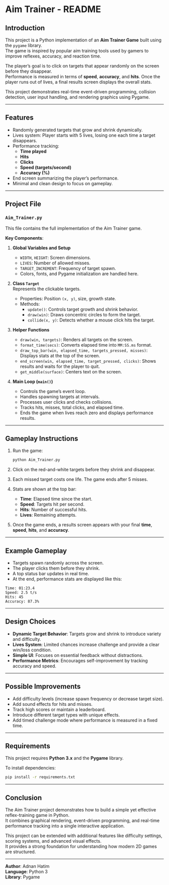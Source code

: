 
# Aim Trainer - README

## Introduction

This project is a Python implementation of an **Aim Trainer Game** built using the `pygame` library.  
The game is inspired by popular aim training tools used by gamers to improve reflexes, accuracy, and reaction time.  

The player’s goal is to click on targets that appear randomly on the screen before they disappear.  
Performance is measured in terms of **speed**, **accuracy**, and **hits**. Once the player runs out of lives, 
a final results screen displays the overall stats.  

This project demonstrates real-time event-driven programming, collision detection, user input handling, 
and rendering graphics using Pygame.  

---

## Features

- Randomly generated targets that grow and shrink dynamically.  
- Lives system: Player starts with 5 lives, losing one each time a target disappears.  
- Performance tracking:  
  - **Time played**  
  - **Hits**  
  - **Clicks**  
  - **Speed (targets/second)**  
  - **Accuracy (%)**  
- End screen summarizing the player’s performance.  
- Minimal and clean design to focus on gameplay.  

---

## Project File

### `Aim_Trainer.py`

This file contains the full implementation of the Aim Trainer game.  

**Key Components**:  

1. **Global Variables and Setup**  
   - `WIDTH`, `HEIGHT`: Screen dimensions.  
   - `LIVES`: Number of allowed misses.  
   - `TARGET_INCREMENT`: Frequency of target spawn.  
   - Colors, fonts, and Pygame initialization are handled here.  

2. **Class `Target`**  
   Represents the clickable targets.  
   - Properties: Position `(x, y)`, size, growth state.  
   - Methods:  
     - `update()`: Controls target growth and shrink behavior.  
     - `draw(win)`: Draws concentric circles to form the target.  
     - `collide(x, y)`: Detects whether a mouse click hits the target.  

3. **Helper Functions**  
   - `draw(win, targets)`: Renders all targets on the screen.  
   - `format_time(secs)`: Converts elapsed time into `MM:SS.ms` format.  
   - `draw_top_bar(win, elapsed_time, targets_pressed, misses)`: Displays stats at the top of the screen.  
   - `end_screen(win, elapsed_time, target_pressed, clicks)`: Shows results and waits for the player to quit.  
   - `get_middle(surface)`: Centers text on the screen.  

4. **Main Loop (`main()`)**  
   - Controls the game’s event loop.  
   - Handles spawning targets at intervals.  
   - Processes user clicks and checks collisions.  
   - Tracks hits, misses, total clicks, and elapsed time.  
   - Ends the game when lives reach zero and displays performance results.  

---

## Gameplay Instructions

1. Run the game:  
   ```bash
   python Aim_Trainer.py
   ```

2. Click on the red-and-white targets before they shrink and disappear.  

3. Each missed target costs one life. The game ends after 5 misses.  

4. Stats are shown at the top bar:  
   - **Time**: Elapsed time since the start.  
   - **Speed**: Targets hit per second.  
   - **Hits**: Number of successful hits.  
   - **Lives**: Remaining attempts.  

5. Once the game ends, a results screen appears with your final **time**, **speed**, **hits**, and **accuracy**.  

---

## Example Gameplay

- Targets spawn randomly across the screen.  
- The player clicks them before they shrink.  
- A top status bar updates in real time.  
- At the end, performance stats are displayed like this:  

```
Time: 01:23.4
Speed: 2.5 t/s
Hits: 45
Accuracy: 87.3%
```

---

## Design Choices

- **Dynamic Target Behavior**: Targets grow and shrink to introduce variety and difficulty.  
- **Lives System**: Limited chances increase challenge and provide a clear win/loss condition.  
- **Simple UI**: Focuses on essential feedback without distractions.  
- **Performance Metrics**: Encourages self-improvement by tracking accuracy and speed.  

---

## Possible Improvements

- Add difficulty levels (increase spawn frequency or decrease target size).  
- Add sound effects for hits and misses.  
- Track high scores or maintain a leaderboard.  
- Introduce different target types with unique effects.  
- Add timed challenge mode where performance is measured in a fixed time.  

---

## Requirements

This project requires **Python 3.x** and the **Pygame** library.  

To install dependencies:  

```bash
pip install -r requirements.txt
```

---

## Conclusion

The Aim Trainer project demonstrates how to build a simple yet effective reflex-training game in Python.  
It combines graphical rendering, event-driven programming, and real-time performance tracking into a single interactive application.  

This project can be extended with additional features like difficulty settings, scoring systems, and advanced visual effects.  
It provides a strong foundation for understanding how modern 2D games are structured.  

---

**Author**: Adnan Hatim  
**Language**: Python 3  
**Library**: Pygame  
